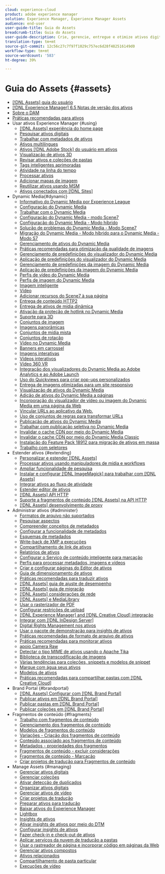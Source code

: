 ```yaml
---
cloud: experience-cloud
product: adobe experience manager
solution: Experience Manager, Experience Manager Assets
audience: end-user
user-guide-title: Guia do Assets
breadcrumb-title: Guia do Assets
user-guide-description: Crie, gerencie, entregue e otimize ativos digitais.
translation-type: tm+mt
source-git-commit: 12c56c27c7f97f1029c757ec6d28f482516149d0
workflow-type: tm+mt
source-wordcount: '583'
ht-degree: 39%

---
```



# Guia do Assets {#assets}

+ [[!DNL Assets] guia do usuário](home.md)
+ [[!DNL Experience Manager] 6.5 Notas de versão dos ativos](https://experienceleague.adobe.com/docs/experience-manager-65/release-notes/assets.html)
+ [Sobre o DAM](assets.md)
+ [Práticas recomendadas para ativos](best-practices-for-assets.md)
+ Usar ativos Experience Manager {#using}
   + [[!DNL Assets] experiência do home page](assets-home-page.md)
   + [Pesquisar ativos digitais](search-assets.md)
   + [Trabalhar com metadados de ativos](metadata.md)
   + [Ativos multilíngues](multilingual-assets.md)
   + [Ativos [!DNL Adobe Stock] do usuário em ativos](aem-assets-adobe-stock.md)
   + [Visualização de ativos 3D](previewing-3d-assets.md)
   + [Revisar ativos e coleções de pastas](bulk-approval.md)
   + [Tags inteligentes aprimoradas](enhanced-smart-tags.md)
   + [Atividade na linha do tempo](activity-stream.md)
   + [Processar ativos](assets-workflow.md)
   + [Adicionar mapas de imagem](image-maps.md)
   + [Reutilizar ativos usando MSM](reuse-assets-using-msm.md)
   + [Ativos conectados com [!DNL Sites]](use-assets-across-connected-assets-instances.md)
+ Dynamic Media{#dynamic}
   + [Informativo do Dynamic Media por Experience League](dynamic-media-newsletter.md)
   + [Configuração do Dynamic Media](administering-dynamic-media.md)
   + [Trabalhar com o Dynamic Media](dynamic-media.md)
   + [Configuração do Dynamic Media - modo Scene7](config-dms7.md)
   + [Configuração do Dynamic Media - Modo híbrido](config-dynamic.md)
   + [Solução de problemas do Dynamic Media - Modo Scene7](troubleshoot-dms7.md)
   + [Migração do Dynamic Media - Modo híbrido para o Dynamic Media - Modo S7](migrate-from-hybrid-to-dms7.md)
   + [Gerenciamento de ativos do Dynamic Media](managing-assets.md)
   + [Práticas recomendadas para otimização da qualidade de imagens](best-practices-for-optimizing-the-quality-of-your-images.md)
   + [Gerenciamento de predefinições do visualizador do Dynamic Media](managing-viewer-presets.md)
   + [Aplicação de predefinições do visualizador do Dynamic Media](viewer-presets.md)
   + [Gerenciamento de predefinições da imagem do Dynamic Media](managing-image-presets.md)
   + [Aplicação de predefinições da imagem do Dynamic Media](image-presets.md)
   + [Perfis de vídeo do Dynamic Media](video-profiles.md)
   + [Perfis de imagem do Dynamic Media](image-profiles.md)
   + [Imagem inteligente](imaging-faq.md)
   + [Vídeo](s7-video.md)
   + [Adicionar recursos do Scene7 à sua página](scene7.md)
   + [Entrega de conteúdo HTTP2](http2.md)
   + [Entrega de ativos de mídia dinâmica](delivering-dynamic-media-assets.md)
   + [Ativação da proteção de hotlink no Dynamic Media](hotlink-protection.md)
   + [Suporte para 3D](/help/assets/assets-3d.md)
   + [Conjuntos de imagem](image-sets.md)
   + [Imagens panorâmicas](panoramic-images.md)
   + [Conjuntos de mídia mista](mixed-media-sets.md)
   + [Conjuntos de rotação](spin-sets.md)
   + [Vídeo no Dynamic Media](video.md)
   + [Banners em carrossel](carousel-banners.md)
   + [Imagens interativas](interactive-images.md)
   + [Vídeos interativos](interactive-videos.md)
   + [Vídeo 360 VR](/help/assets/360-video.md)
   + [Integração dos visualizadores do Dynamic Media ao Adobe Analytics e ao Adobe Launch](/help/assets/launch.md)
   + [Uso do Quickviews para criar pop-ups personalizados](custom-pop-ups.md)
   + [Entrega de imagens otimizadas para um site responsivo](responsive-site.md)
   + [Visualização de ativos do Dynamic Media](previewing-assets.md)
   + [Adição de ativos do Dynamic Media a páginas](adding-dynamic-media-assets-to-pages.md)
   + [Incorporação do visualizador de vídeo ou imagem do Dynamic Media em uma página da Web](embed-code.md)
   + [Vincular URLs ao aplicativo da Web.](linking-urls-to-yourwebapplication.md)
   + [Uso de conjuntos de regras para transformar URLs](using-rulesets-to-transform-urls.md)
   + [Publicação de ativos do Dynamic Media](publishing-dynamicmedia-assets.md)
   + [Trabalhar com publicação seletiva no Dynamic Media](selective-publishing.md)
   + [Invalidar o cache CDN por meio do Dynamic Media](invalidate-cdn-cache-dynamic-media.md)
   + [Invalidar o cache CDN por meio do Dynamic Media Classic](invalidate-cdn-cache-dm-classic.md)
   + [Instalação do Feature Pack 18912 para migração de ativos em massa](bulk-ingest-migrate.md)
   + [Trabalho com seletores](working-with-selectors.md)
+ Estender ativos {#extending}
   + [Personalizar e estender [!DNL Assets]](extending-assets.md)
   + [Processar ativos usando manipuladores de mídia e workflows](media-handlers.md)
   + [Ampliar funcionalidade de pesquisa](searchx.md)
   + [Instalar e configurar [!DNL ImageMagick] para trabalhar com [!DNL Assets]](best-practices-for-imagemagick.md)
   + [Integrar ativos ao fluxo de atividade](extending-activity-stream.md)
   + [Estender editor de ativos](asseteditorx.md)
   + [[!DNL Assets] API HTTP](mac-api-assets.md)
   + [Suporte a fragmentos de conteúdo [!DNL Assets] na API HTTP](assets-api-content-fragments.md)
   + [[!DNL Assets] desenvolvimento de proxy](proxy.md)
+ Administrar ativos {#administer}
   + [Formatos de arquivo não suportados](assets-formats.md)
   + [Pesquisar aspectos](search-facets.md)
   + [Compreender conceitos de metadados](metadata-concepts.md)
   + [Configurar a funcionalidade de metadados](metadata-config.md)
   + [Esquemas de metadados](metadata-schemas.md)
   + [Write-back de XMP a execuções](xmp-writeback.md)
   + [Compartilhamento de link de ativos](link-sharing.md)
   + [Relatórios de ativos](asset-reports.md)
   + [Configurar o Serviço de conteúdo inteligente para marcação](config-smart-tagging.md)
   + [Perfis para processar metadados, imagens e vídeos](processing-profiles.md)
   + [Criar e configurar páginas do Editor de ativos](assets-finder-editor.md)
   + [Guia de dimensionamento de ativos](assets-sizing-guide.md)
   + [Práticas recomendadas para traduzir ativos](best-practices-for-translating-assets-efficiently.md)
   + [[!DNL Assets] guia de ajuste de desempenho](performance-tuning-guidelines.md)
   + [[!DNL Assets] guia de migração](assets-migration-guide.md)
   + [[!DNL Assets] considerações de rede](assets-network-considerations.md)
   + [[!DNL Assets] e MediaLibrary](medialibrary.md)
   + [Usar o rasterizador de PDF](aem-pdf-rasterizer.md)
   + [Configurar restrições de upload](configuring-asset-upload-restrictions.md)
   + [[!DNL Experience Manager] and [!DNL Creative Cloud] integração](aem-cc-integration-best-practices.md)
   + [Integrar com [!DNL InDesign Server]](indesign.md)
   + [Digital Rights Management nos ativos](drm.md)
   + [Usar o pacote de demonstração para insights de ativos](use-demo-package-for-asset-insights.md)
   + [Práticas recomendadas de formato de arquivo de ativos](assets-file-format-best-practices.md)
   + [Práticas recomendadas para monitorar ativos](assets-monitoring-best-practices.md)
   + [apoio Camera Raw](camera-raw.md)
   + [Detectar o tipo MIME de ativos usando o Apache Tika](detect-asset-mime-type-with-tika.md)
   + [Biblioteca de transcodificação de imagens](imaging-transcoding-library.md)
   + [Várias tendências para coleções, snippets e modelos de snippet](multi-tenancy.md)
   + [Marque com água seus ativos](watermarking.md)
   + [Modelos de ativos](asset-templates.md)
   + [Práticas recomendadas para compartilhar pastas com [!DNL Creative Cloud]](aem-cc-folder-sharing-best-practices.md)
+ Brand Portal {#brandportal}
   + [ [!DNL Assets] Configurar com [!DNL Brand Portal]](configure-aem-assets-with-brand-portal.md)
   + [Publicar ativos em [!DNL Brand Portal]](brand-portal-publish-assets.md)
   + [Publicar pastas em [!DNL Brand Portal]](brand-portal-publish-folder.md)
   + [Publicar coleções em [!DNL Brand Portal]](brand-portal-publish-collection.md)
+ Fragmentos de conteúdo {#fragments}
   + [Trabalho com fragmentos de conteúdo](content-fragments/content-fragments.md)
   + [Gerenciamento dos fragmentos de conteúdo](content-fragments/content-fragments-managing.md)
   + [Modelos de fragmentos do conteúdo](content-fragments/content-fragments-models.md)
   + [Variações - Criação dos fragmentos de conteúdo](content-fragments/content-fragments-variations.md)
   + [Conteúdo associado aos fragmentos de conteúdo](content-fragments/content-fragments-assoc-content.md)
   + [Metadados - propriedades dos fragmentos](content-fragments/content-fragments-metadata.md)
   + [Fragmentos de conteúdo - excluir considerações](content-fragments/content-fragments-delete.md)
   + [Fragmentos de conteúdo - Marcação](content-fragments/content-fragments-markdown.md)
   + [Criar projetos de tradução para Fragmentos de conteúdo](creating-translation-projects-for-content-fragments.md)
+ Manage Assets {#managing}
   + [Gerenciar ativos digitais](manage-assets.md)
   + [Gerenciar coleções](manage-collections.md)
   + [Ativar detecção de duplicados](duplicate-detection.md)
   + [Organizar ativos digitais](organize-assets.md)
   + [Gerenciar ativos de vídeo](managing-video-assets.md)
   + [Criar projetos de tradução](translation-projects.md)
   + [Preparar ativos para tradução](preparing-assets-for-translation.md)
   + [Baixar ativos do Experience Manager](download-assets-from-aem.md)
   + [Lightbox](light-box.md)
   + [Insights de ativos](asset-insights.md)
   + [Ativar insights de ativos por meio do DTM](use-dtm-for-asset-insights.md)
   + [Configurar insights de ativos](configure-asset-insights.md)
   + [Fazer check-in e check-out de ativos](check-out-and-submit-assets.md)
   + [Aplicar serviços da nuvem de tradução a pastas](transition-cloud-services.md)
   + [Usar o rastreador de página e incorporar código em páginas da Web](use-page-tracker.md)
   + [Gerenciar ativos compostos](managing-linked-subassets.md)
   + [Ativos relacionados](related-assets.md)
   + [Compartilhamento de pasta particular](private-folder.md)
   + [Execuções de vídeo](video-renditions.md)
